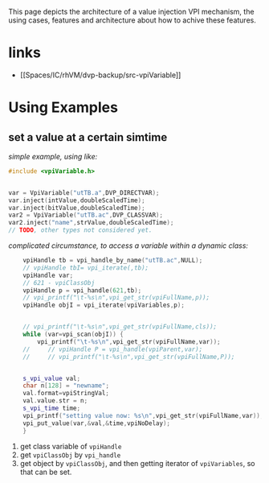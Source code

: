 This page depicts the architecture of a value injection VPI mechanism, the using cases, features and architecture about how to achive these features.
# links
- [[Spaces/IC/rhVM/dvp-backup/src-vpiVariable]]

# Using Examples
## set a value at a certain simtime
*simple example, using like:*
```cpp
#include <vpiVariable.h>


var = VpiVariable("utTB.a",DVP_DIRECTVAR);
var.inject(intValue,doubleScaledTime);
var.inject(bitValue,doubleScaledTime);
var2 = VpiVariable("utTB.ac",DVP_CLASSVAR);
var2.inject("name",strValue,doubleScaledTime);
// TODO, other types not considered yet.
```

*complicated circumstance, to access a variable within a dynamic class:*
```cpp
	vpiHandle tb = vpi_handle_by_name("utTB.ac",NULL);
    // vpiHandle tbI= vpi_iterate(,tb);
    vpiHandle var;
    // 621 - vpiClassObj
    vpiHandle p = vpi_handle(621,tb);
    // vpi_printf("\t-%s\n",vpi_get_str(vpiFullName,p));
    vpiHandle objI = vpi_iterate(vpiVariables,p);


    // vpi_printf("\t-%s\n",vpi_get_str(vpiFullName,cls));
    while (var=vpi_scan(objI)) {
        vpi_printf("\t-%s\n",vpi_get_str(vpiFullName,var));
    //     // vpiHandle P = vpi_handle(vpiParent,var);
    //     // vpi_printf("\t-%s\n",vpi_get_str(vpiFullName,P));


    s_vpi_value val;
    char n[128] = "newname";
    val.format=vpiStringVal;
    val.value.str = n;
    s_vpi_time time;
    vpi_printf("setting value now: %s\n",vpi_get_str(vpiFullName,var));
    vpi_put_value(var,&val,&time,vpiNoDelay);
    }
```
1. get class variable of `vpiHandle`
2. get `vpiClassObj` by `vpi_handle`
3. get object by `vpiClassObj`, and then getting iterator of `vpiVariables`, so that can be set.




